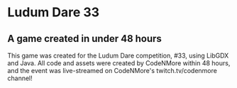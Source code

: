 # Ludum Dare 33
## A game created in under 48 hours
This game was created for the Ludum Dare competition, #33, using LibGDX and Java. All code and assets were created by CodeNMore within 48 hours, and the event was live-streamed on CodeNMore's twitch.tv/codenmore channel!